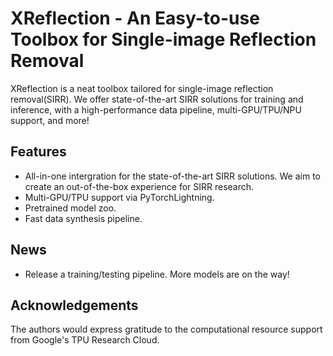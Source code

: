 # XReflection - An Easy-to-use Toolbox for Single-image Reflection Removal

XReflection is a neat toolbox tailored for single-image reflection removal(SIRR). We offer state-of-the-art SIRR solutions for training and inference, with a high-performance data pipeline, multi-GPU/TPU/NPU support, and more!

## Features

+ All-in-one intergration for the state-of-the-art SIRR solutions. We aim to create an out-of-the-box experience for SIRR research.
+ Multi-GPU/TPU support via PyTorchLightning. 
+ Pretrained model zoo.
+ Fast data synthesis pipeline.

 
## News

+ Release a training/testing pipeline. More models are on the way!


## Acknowledgements

The authors would express gratitude to the computational resource support from Google's TPU Research Cloud.
